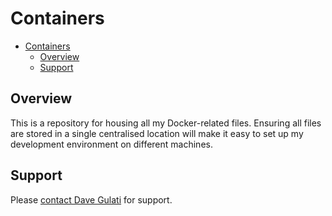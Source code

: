 # Containers

- [Containers](#containers)
  - [Overview](#overview)
  - [Support](#support)

## Overview

This is a repository for housing all my Docker-related files. Ensuring all files are stored in a single centralised location will make it easy to set up my development environment on different machines.

## Support

Please [contact Dave Gulati](https://davegulati.com/contact) for support.
